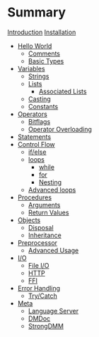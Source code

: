 # Summary

[Introduction](./introduction.md)
[Installation](./installation.md)

- [Hello World](./hello_world.md)
	- [Comments](./hello/comments.md)
	- [Basic Types](./hello/types.md)
- [Variables](./variables.md)
	- [Strings]()
	- [Lists](./vars/lists.md)
		- [Associated Lists]()
	- [Casting](./vars/casting.md)
	- [Constants]()
- [Operators](./operators.md)
	- [Bitflags](./ops/bitflags.md)
	- [Operator Overloading]()
- [Statements](./statements.md)
- [Control Flow](./flow_control.md)
	- [if/else](./flow/if_else.md)
	- [loops](./flow/loops.md)
		- [while](./flow/loops/while.md)
		- [for](./flow/loops/for.md)
		- [Nesting](./flow/loops/nesting.md)
	- [Advanced loops]()
- [Procedures](./procs.md)
	- [Arguments]()
	- [Return Values](./procs/returns.md)
- [Objects]()
	- [Disposal](./objs/disposal.md)
	- [Inheritance](./objs/inheritance.md)
- [Preprocessor]()
	- [Advanced Usage]()
- [I/O]()
	- [File I/O]()
	- [HTTP]()
	- [FFI]()
- [Error Handling]()
	- [Try/Catch]()
- [Meta](./meta.md)
	- [Language Server]()
	- [DMDoc](./meta/dmdoc.md)
	- [StrongDMM]()
